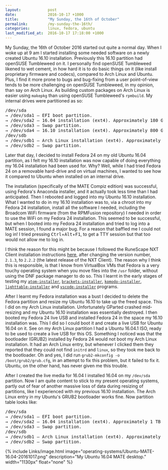 ```yaml
---
layout:            post
date:              2016-10-17 +1000
title:             "My Sunday, the 16th of October"
permalink:         /my-sunday-the-16th/
categories:        linux, fedora, ubuntu
last_modified_at:  2016-10-17 17:18:00 +1000
---
```


My Sunday, the 16th of October 2016 started out quite a normal day. When I woke up at 9 am I started installing some needed software on a newly created Ubuntu 16.10 installation. Previously this 16.10 partition had openSUSE Tumbleweed on it. I personally find openSUSE Tumbleweed likened to wet cement, in how hard it is to do basic things on it (like install proprietary firmware and codecs), compared to Arch Linux and Ubuntu. Plus, I find it more prone to bugs and bug-fixing from a user point-of-view tends to be more challenging on openSUSE Tumbleweed, in my opinion, than say on Arch Linux. As building custom packages on Arch Linux is easier using `makepkg` than using openSUSE Tumbleweed's `rpmbuild`. My internal drives were partitioned as so:

<pre>
/dev/sda
&rarr; /dev/sda1 &mdash; EFI boot partition.
&rarr; /dev/sda2 &mdash; 16.04 installation (ext4). Approximately 180 GB in size.
&rarr; /dev/sda3 &mdash; Swap partition.
&rarr; /dev/sda4 &mdash; 16.10 installation (ext4). Approximately 800 GB in size.
/dev/sdb
&rarr; /dev/sdb1 &mdash; Arch Linux installation (ext4). Approximately 1 TB in size.
&rarr; /dev/sdb2 &mdash; Swap partition.
</pre>

Later that day, I decided to install Fedora 24 on my old Ubuntu 16.04 partition, as I felt my 16.10 installation was now capable of doing everything my 16.04 installation had been used for. Why? Well, while I had tried Fedora 24 on a removable hard-drive and on virtual machines, I wanted to see how it compared to Ubuntu when installed on an internal drive.

The installation (specifically of the MATE Compiz edition) was successful, using Fedora's Anaconda installer, and it actually took less time than I had anticipated. Then I rebooted and logged into my Ubuntu 16.10 installation. What I wanted to do in my 16.10 installation was to, via a chroot into my Fedora 24 installation, install all the software I needed, including the Broadcom WiFi firmware (from the RPMFusion repository) I needed in order to use the WiFi on my Fedora 24 installation. This seemed to be successful, but when I booted into my Fedora 24 installation and tried to log into a MATE session, I found a major bug. For a reason that baffled me I could not log in! I tried pressing <kbd>Ctrl</kbd>+<kbd>Alt</kbd>+<kbd>F1</kbd>, to get a TTY session but that too would not allow me to log in.

I think the reason for this might be because I followed the RuneScape NXT Client installation instructions [here](https://www.reddit.com/r/runescape/comments/46n3fh/using_nxt_on_fedora/), after changing the version number, `2.1.3`, to `2.2.2` (the latest release of the NXT Client). The reason why I think this is responsible, is that I know from VirtualBox VMs that Fedora is a very touchy operating system when you move files into the `/usr` folder, without using the DNF package manager to do so. This I learnt in the early stages of testing my [`atom-installer`](https://github.com/fusion809/atom-installer), [`brackets-installer`](https://github.com/fusion809/brackets-installer), [`komodo-installer`](https://github.com/fusion809/komodo-installer), [`lighttable-installer`](https://github.com/fusion809/lighttable-installer) and [`vscode-installer`](https://github.com/fusion809/vscode-installer) programs.

After I learnt my Fedora installation was a bust I decided to delete the Fedora partition and resize my Ubuntu 16.10 to take up the freed space. This I did on my Arch Linux installation. Unfortunately GParted crashed mid-resizing and my Ubuntu 16.10 installation was essentially destroyed. I then booted my Fedora 24 live USB and installed Fedora 24 in the space my 16.10 installation was. This I did so I could boot it and create a live USB for Ubuntu 16.04 on it. See on my Arch Linux partition I had a Ubuntu 16.04.1 ISO, ready to be used to create a live USB for this OS. Something I noticed was that the bootloader (GRUB2) installed by Fedora 24 would not boot my Arch Linux installation. It had an Arch Linux entry, but whenever I clicked them they reported that they could not find `initrd` and `linux`, so they took me back to the bootloader. Oh and yes, I did run `grub2-mkconfig -o /boot/grub2/grub.cfg`, in an attempt to fix this problem, but it failed to fix it. Ubuntu, on the other hand, has never given me this trouble.

After I created the live media for 16.04 I installed 16.04 on my `/dev/sda` partition. Now I am quite content to stick to my present operating systems, partly out of fear of another massive loss of data during resizing of partitions, like I experienced with my previous 16.10 installation. The Arch Linux entry in my Ubuntu's GRUB2 bootloader works fine. Now partition table looks like:

<pre>
/dev/sda
&rarr; /dev/sda1 &mdash; EFI boot partition.
&rarr; /dev/sda2 &mdash; 16.04 installation (ext4). Approximately 1 TB in size.
&rarr; /dev/sda3 &mdash; Swap partition.
/dev/sdb
&rarr; /dev/sdb1 &mdash; Arch Linux installation (ext4). Approximately 1 TB in size.
&rarr; /dev/sdb2 &mdash; Swap partition.
</pre>

{% include Links/image.html image="operating-systems/Ubuntu-MATE-16.04-20161017.png" description="My Ubuntu 16.04 MATE desktop." width="1130px" float="none" %}
